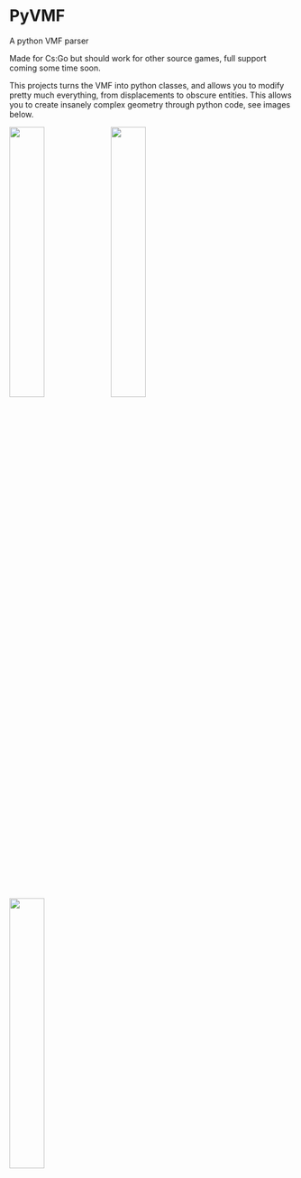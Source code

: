 # PyVMF
A python VMF parser

Made for Cs:Go but should work for other source games, full support coming some time soon.

This projects turns the VMF into python classes, and allows you to modify pretty much everything, from displacements to
obscure entities. This allows you to create insanely complex geometry through python code, see images below.

<img width=35% height=35% src="https://i.imgur.com/xfNlWCX.png">

<img width=35% height=35% src="https://i.imgur.com/rn2e1bC.png">

<img width=35% height=35% src="https://i.imgur.com/bBzmFZt.png">
